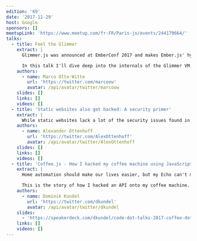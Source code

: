 ```yaml
---
edition: '69'
date: '2017-11-29'
host: Google
sponsors: []
meetupLink: 'https://www.meetup.com/fr-FR/Paris-js/events/244179664/'
talks:
  - title: Feel the Glimmer
    extract: |
      Glimmer.js was announced at EmberConf 2017 and makes Ember.js' hyper-fast rendering engine Glimmer available to everyone as a lightweight UI component library for the web. It also leads the way into the future of the Ember.js framework itself.

      In this talk I'll dive deep into the internals of the Glimmer VM, show how it's powers can be leveraged via Glimmer.js and explain what benefits TypeScript that both are written in provides. I'll end with a look into the future and explain how Glimmer.js and Ember.js will form an ecosystem that apps of all sizes can flourish in.
    authors:
      - name: Marco Otte-Witte
        url: 'https://twitter.com/marcoow'
        avatar: /api/avatar/twitter/marcoow
    slides: []
    links: []
    videos: []
  - title: 'Static websites also get hacked: A security primer'
    extract: |
      While static websites lack a lot of the security issues found in dynamically generated webapps, they still face plenty of threats. Cross-site scripting, clickjacking, framebusting, referer leakage, and man in the middle attacks all sound awfully nasty, but what are they and why do we need to worry about them? Looking at realistic examples, I explain these kinds of attacks, and outline the tools that modern browsers provide to combat them.
    authors:
      - name: Alexander Ottenhoff
        url: 'https://twitter.com/AlexOttenhoff'
        avatar: /api/avatar/twitter/AlexOttenhoff
    slides: []
    links: []
    videos: []
  - title: 'Coffee.js - How I hacked my coffee machine using JavaScript'
    extract: |
      Home automation should make our lives easier, but my Echo can't make me coffee. As a developer who turns caffeine into code, this is unacceptable. The only thing to do was use code to make coffee.

      This is the story of how I hacked an API onto my coffee machine. We'll look at why you would chose JavaScript to hack the machine, what you need to do to take control of a coffee machine (without too many shocks), and what other things we can do with JavaScript and hardware. As we wrap up with a look at what's next for my project, you'll be dreaming of the gadgets in your house that you can't wait to rip open and give an API.
    authors:
      - name: Dominik Kundel
        url: 'https://twitter.com/dkundel'
        avatar: /api/avatar/twitter/dkundel
    slides:
      - 'https://speakerdeck.com/dkundel/code-dot-talks-2017-coffee-dot-js-how-i-hacked-my-coffee-machine-using-javascript'
    links: []
    videos: []
---
```

